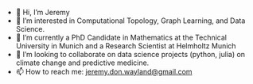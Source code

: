 - 👋 Hi, I’m Jeremy
- 👀 I’m interested in Computational Topology, Graph Learning, and Data Science. 
- 🌱 I’m currently a PhD Candidate in Mathematics at the Technical University in Munich and a Research Scientist at Helmholtz Munich
- 💞️ I’m looking to collaborate on data science projects (python, julia) on climate change and predictive medicine.
- 📫 How to reach me: jeremy.don.wayland@gmail.com

<!---
waylandj10/waylandj10 is a ✨ special ✨ repository because its `README.md` (this file) appears on your GitHub profile.
You can click the Preview link to take a look at your changes.
--->
